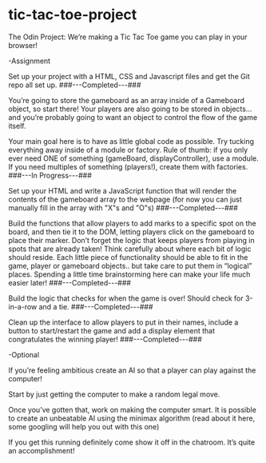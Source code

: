 # tic-tac-toe-project

The Odin Project: We’re making a Tic Tac Toe game you can play in your browser!

-Assignment

Set up your project with a HTML, CSS and Javascript files and get the Git repo all set up. ###---Completed---###

You’re going to store the gameboard as an array inside of a Gameboard object, so start there! Your players are also going to be stored in objects… and you’re probably going to want an object to control the flow of the game itself.

Your main goal here is to have as little global code as possible. Try tucking everything away inside of a module or factory. Rule of thumb: if you only ever need ONE of something (gameBoard, displayController), use a module. If you need multiples of something (players!), create them with factories. ###---In Progress---###

Set up your HTML and write a JavaScript function that will render the contents of the gameboard array to the webpage (for now you can just manually fill in the array with "X"s and "O"s) ###---Completed---###

Build the functions that allow players to add marks to a specific spot on the board, and then tie it to the DOM, letting players click on the gameboard to place their marker. Don’t forget the logic that keeps players from playing in spots that are already taken!
  Think carefully about where each bit of logic should reside. Each little piece of functionality should be able to fit in the game, player or gameboard objects.. but take care to put them in “logical” places. Spending a little time brainstorming here can make your life much easier later!  ###---Completed---###

Build the logic that checks for when the game is over! Should check for 3-in-a-row and a tie. ###---Completed---###

Clean up the interface to allow players to put in their names, include a button to start/restart the game and add a display element that congratulates the winning player! ###---Completed---###

-Optional

If you’re feeling ambitious create an AI so that a player can play against the computer!

Start by just getting the computer to make a random legal move.

Once you’ve gotten that, work on making the computer smart. It is possible to create an unbeatable AI using the minimax algorithm (read about it here, some googling will help you out with this one)

If you get this running definitely come show it off in the chatroom. It’s quite an accomplishment!

